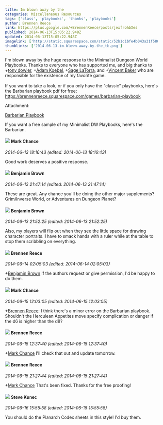 ```yaml
---
title: Im blown away by the
categories: Miscellaneous Resources
tags: ['class', 'playbooks', 'thanks', 'playbooks']
author: Brennen Reece
link: https://plus.google.com/+BrennenReece/posts/jexfrohbXes
published: 2014-06-13T15:05:22.948Z
updated: 2014-06-13T15:05:22.948Z
imagelink: ['http://static.squarespace.com/static/52b1c1bfe4b043a21f5801c7/t/53972344e4b003b411ff9d44/1402413892653/?format=1000w']
thumblinks: ['2014-06-13-im-blown-away-by-the_tb.png']
---
```


I&#39;m blown away by the huge response to the Minimalist Dungeon World Playbooks. Thanks to everyone who has supported me, and big thanks to <span class="proflinkWrapper"><span class="proflinkPrefix">+</span><a class="proflink" href="https://plus.google.com/107209917417545853482" oid="107209917417545853482">tony dowler</a></span>, <span class="proflinkWrapper"><span class="proflinkPrefix">+</span><a class="proflink" href="https://plus.google.com/112484087750169360510" oid="112484087750169360510">Adam Koebel</a></span>, <span class="proflinkWrapper"><span class="proflinkPrefix">+</span><a class="proflink" href="https://plus.google.com/117415966179711277938" oid="117415966179711277938">Sage LaTorra</a></span>, and <span class="proflinkWrapper"><span class="proflinkPrefix">+</span><a class="proflink" href="https://plus.google.com/118131565520525592332" oid="118131565520525592332">Vincent Baker</a></span> who are responsible for the existence of my favorite game.<br /><br />If you want to take a look, or if you only have the &quot;classic&quot; playbooks, here&#39;s the Barbarian playbook pdf for free:<br /><a href="https://brennenreece.squarespace.com/games/barbarian-playbook" class="ot-anchor">https://brennenreece.squarespace.com/games/barbarian-playbook</a>


Attachment:

<a href='https://brennenreece.squarespace.com/games/barbarian-playbook'>Barbarian Playbook</a>


If you want a free sample of my Minimalist DW Playbooks, here's the 
Barbarian.


<div id='comment z12ijjrbhzybiv0jz04cdt5b5tbgzjriqys0k'>
  <h4><img src='{{site.baseurl}}//images/avatars/115461857508271660272_photo.jpg'> Mark Chance</h4>
      <p><cite>2014-06-13 18:16:43 (edited: 2014-06-13 18:16:43)</cite></p>
        <p>Good work deserves a positive response.</p>
</div>
        

<div id='comment z12ijjrbhzybiv0jz04cdt5b5tbgzjriqys0k'>
  <h4><img src='{{site.baseurl}}//images/avatars/100533590352585639371_photo.jpg'> Benjamin Brown</h4>
      <p><cite>2014-06-13 21:47:14 (edited: 2014-06-13 21:47:14)</cite></p>
        <p>These are great. Any chance you&#39;ll be doing the other major supplements? Grim/Inverse World, or Adventures on Dungeon Planet?</p>
</div>
        

<div id='comment z12ijjrbhzybiv0jz04cdt5b5tbgzjriqys0k'>
  <h4><img src='{{site.baseurl}}//images/avatars/100533590352585639371_photo.jpg'> Benjamin Brown</h4>
      <p><cite>2014-06-13 21:52:25 (edited: 2014-06-13 21:52:25)</cite></p>
        <p>Also, my players will flip out when they see the little space for drawing character portraits. I have to smack hands with a ruler while at the table to stop them scribbling on everything.</p>
</div>
        

<div id='comment z12ijjrbhzybiv0jz04cdt5b5tbgzjriqys0k'>
  <h4><img src='{{site.baseurl}}//images/avatars/113128683722808230725_photo.jpg'> Brennen Reece</h4>
      <p><cite>2014-06-14 02:05:03 (edited: 2014-06-14 02:05:03)</cite></p>
        <p><span class="proflinkWrapper"><span class="proflinkPrefix">+</span><a class="proflink" href="https://plus.google.com/100533590352585639371" oid="100533590352585639371">Benjamin Brown</a></span> if the authors request or give permission, I&#39;d be happy to do them.</p>
</div>
        

<div id='comment z12ijjrbhzybiv0jz04cdt5b5tbgzjriqys0k'>
  <h4><img src='{{site.baseurl}}//images/avatars/115461857508271660272_photo.jpg'> Mark Chance</h4>
      <p><cite>2014-06-15 12:03:05 (edited: 2014-06-15 12:03:05)</cite></p>
        <p><span class="proflinkWrapper"><span class="proflinkPrefix">+</span><a class="proflink" href="https://plus.google.com/113128683722808230725" oid="113128683722808230725">Brennen Reece</a></span>: I think there&#39;s a minor error on the Barbarian playbook. Shouldn&#39;t the Herculean Appetites move specify complication or danger if the d6 is higher than the d8?</p>
</div>
        

<div id='comment z12ijjrbhzybiv0jz04cdt5b5tbgzjriqys0k'>
  <h4><img src='{{site.baseurl}}//images/avatars/113128683722808230725_photo.jpg'> Brennen Reece</h4>
      <p><cite>2014-06-15 12:37:40 (edited: 2014-06-15 12:37:40)</cite></p>
        <p><span class="proflinkWrapper"><span class="proflinkPrefix">+</span><a class="proflink" href="https://plus.google.com/115461857508271660272" oid="115461857508271660272">Mark Chance</a></span> I&#39;ll check that out and update tomorrow.</p>
</div>
        

<div id='comment z12ijjrbhzybiv0jz04cdt5b5tbgzjriqys0k'>
  <h4><img src='{{site.baseurl}}//images/avatars/113128683722808230725_photo.jpg'> Brennen Reece</h4>
      <p><cite>2014-06-15 21:27:44 (edited: 2014-06-15 21:27:44)</cite></p>
        <p><span class="proflinkWrapper"><span class="proflinkPrefix">+</span><a class="proflink" href="https://plus.google.com/115461857508271660272" oid="115461857508271660272">Mark Chance</a></span> That&#39;s been fixed. Thanks for the free proofing!</p>
</div>
        

<div id='comment z12ijjrbhzybiv0jz04cdt5b5tbgzjriqys0k'>
  <h4><img src='{{site.baseurl}}//images/avatars/103161508996608072984_photo.jpg'> Steve Kunec</h4>
      <p><cite>2014-06-16 15:55:58 (edited: 2014-06-16 15:55:58)</cite></p>
        <p>You should do the Planarch Codex sheets in this style! I&#39;d buy them.</p>
</div>
        